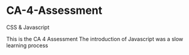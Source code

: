# CA-4-Assessment
CSS &amp; Javascript

This is the CA 4 Assessment
The introduction of Javascript was a slow learning process


